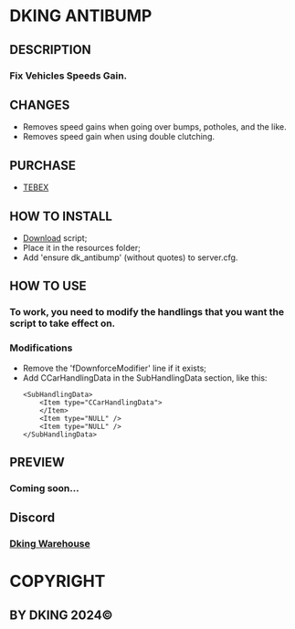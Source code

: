 # DKING ANTIBUMP

## DESCRIPTION

### Fix Vehicles Speeds Gain.

## CHANGES

* Removes speed ​​gains when going over bumps, potholes, and the like.
* Removes speed ​​gain when using double clutching.

## PURCHASE

* [TEBEX](https://dking.tebex.io/package/6491407)

## HOW TO INSTALL

* [Download](https://dking.tebex.io/package/6491407) script;
* Place it in the resources folder;
* Add 'ensure dk_antibump' (without quotes) to server.cfg.

## HOW TO USE

### To work, you need to modify the handlings that you want the script to take effect on.

### Modifications

* Remove the 'fDownforceModifier' line if it exists;
* Add CCarHandlingData in the SubHandlingData section, like this:
    ```
    <SubHandlingData>
        <Item type="CCarHandlingData">
        </Item>
        <Item type="NULL" />
        <Item type="NULL" />
    </SubHandlingData>
    ```

## PREVIEW

### Coming soon...

## Discord

### [Dking Warehouse](https://discord.gg/Rw6vjcXspG)

# COPYRIGHT

## BY DKING 2024©
